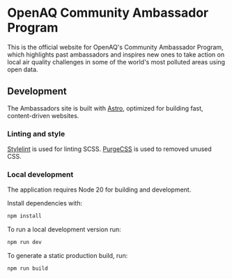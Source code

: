 # OpenAQ Community Ambassador Program

This is the official website for OpenAQ's Community Ambassador Program, which highlights past ambassadors and inspires new ones to take action on local air quality challenges in some of the world's most polluted areas using open data.

## Development

The Ambassadors site is built with [Astro](https://astro.build/), optimized for building fast, content-driven websites.

### Linting and style

[Stylelint](https://stylelint.io/) is used for linting SCSS.
[PurgeCSS](https://purgecss.com/) is used to removed unused CSS.

### Local development

The application requires Node 20 for building and development.

Install dependencies with:

```sh
npm install
```

To run a local development version run:

```sh
npm run dev
```

To generate a static production build, run:

```sh
npm run build
```
